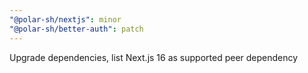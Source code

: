 ```yaml
---
"@polar-sh/nextjs": minor
"@polar-sh/better-auth": patch
---
```


Upgrade dependencies, list Next.js 16 as supported peer dependency
